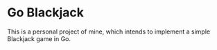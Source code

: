 # Go Blackjack
This is a personal project of mine, which intends to implement a simple Blackjack game in Go.